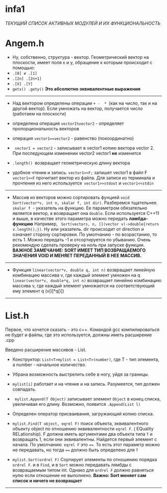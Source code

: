# infa1
######  ТЕКУЩИЙ СПИСОК АКТИВНЫХ МОДУЛЕЙ И ИХ ФУНКЦИОНАЛЬНОСТЬ
#  Angem.h
- Ну, собственно, структура - вектор. Геометрический вектор на плоскости, имеет поля x и y, обращение к которым происходит с помощью:
 - `.[0] и .[1]  `
 - `.[2n] .[2n+1] `
 - `.[X] .[Y] `
 - `getx() .gety()`
 **Это абсолютно эквивалентные выражения**

------------

- Над вектором определены операции `+ -  * `(как на число, так и на другой вектор).
Если умножать на вектор, получается число (работаем на плоскости)

- определена операция `vector1%vector2` - определяет пропорциональность векторов

- операция `vector1==vector2` - равенство (покоординатно)

- ` vector1 = vector2` - записывает в vector1 копию вектора vector 2. При последующем изменении vector2 vector1 **не** изменится
- `.length() `возвращает геометрическую длину вектора

- удобное чтение и запись. `vector1>>F;` запишет vector1 в файл F
`vector1<<F` прочитает вектор из файла. Для записи из терминала и прочтения из него используется` vector1>>stdout` и `vector1<<stdin`

------------

 -  Массив из векторов можно сортировать фунцией `void Sort(vector*v, int n, skalar f, int dir)`. Разберемся тщательнее. `skalar f `- указатель на функцию. Ее параметром обязательно является вектор, а возвращает она `double`. Если используется C++11 и выше, в качестве этого параметра можно передать **ламбда-функцию** 
 Например, ` Sort(vectors, n, [](vector v)->double{return v.length();})`. Ну или указатель.
 dir происходит от direction и означает сторону сортировки. По умолчанию - по возрастанию, то есть 1.
 Можно передать -1 и отсортируется по убыванию. Очень рекомендую сделать проверку на ноль при запуске функции.
**ВАЖНОЕ ЗАМЕЧАНИЕ: SORT ИМЕЕТ ТИП ВОЗВРАЩАЕМОГО ЗНАЧЕНИЯ VOID И МЕНЯЕТ ПЕРЕДАННЫЙ В НЕЕ МАССИВ.**

------------

- Функция `linear(vector*v, double q, int n)` возвращает линейную комбинацию массива v, где каждый элемент умножен на q
`linear(vector*v, double*q, int n)` возвращает линейню комбинацию массива v, где каждый элемент умножается на соответствующий ему элемент q (v[i]*q[i])

------------

# List.h
Первое, что хочется сказать - это c++. Командой gcc компилироваться не будет и файлы, где это используется, должны иметь расширение .cpp

Введено расширение массивов - List. 
- Конструктор: `List<T>mylist = List<T>(number)`, где T - тип элемента, а number - начальное количество.
- Убрана возможность выстрелить себе в ногу, уйдя за границы.

- `mylist[i]` работает и на чтение и на запись. Разумеется, тип должен совпадать.

- ` mylist.Append(T Object)` записывает элемент `Object` в конец списка, увеличивая его длину. Возможно, появится `.Append(List l)`
-   Определен оператор присваивания, загружающий копию списка.

- `mylist.Find(T object, eqrel F)` поиск объекта, эквивалентного объекту object по отношению эквивалентности `eqrel F`. ( EQuality RELationship). F должна иметь аргументами два объекта типа `T` и возвращать 1, если они эквивалентны.
Найдется первый элемент с начала. По умолчанию` eqrel F` это `==`. То есть этот параметр можно не передавать, но тогда `==` должно быть определено для `T`

- `mylist.Sort(ordrel F)`  Сортирует элементы по отношению порядка `ordrel F`. и в `Find`, и в `Sort` можно передавать лямбды с возвращаемым типом int. Однако для `ordrel F` должно равняться нулю если отношение не выполнено.
**Важно: Sort меняет сам список и ничего не возвращает**

------------


